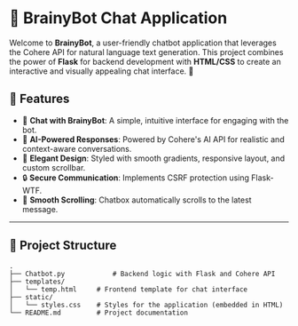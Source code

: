 # 🤖 BrainyBot Chat Application

Welcome to **BrainyBot**, a user-friendly chatbot application that leverages the Cohere API for natural language text generation. This project combines the power of **Flask** for backend development with **HTML/CSS** to create an interactive and visually appealing chat interface. 🎉

## 🚀 Features

- 📝 **Chat with BrainyBot**: A simple, intuitive interface for engaging with the bot.
- 🌟 **AI-Powered Responses**: Powered by Cohere's AI API for realistic and context-aware conversations.
- 🎨 **Elegant Design**: Styled with smooth gradients, responsive layout, and custom scrollbar.
- 🔒 **Secure Communication**: Implements CSRF protection using Flask-WTF.
- 🔁 **Smooth Scrolling**: Chatbox automatically scrolls to the latest message.

---

## 📂 Project Structure

```plaintext
.
├── Chatbot.py            # Backend logic with Flask and Cohere API
├── templates/
│   └── temp.html     # Frontend template for chat interface
├── static/
│   └── styles.css    # Styles for the application (embedded in HTML)
└── README.md         # Project documentation
